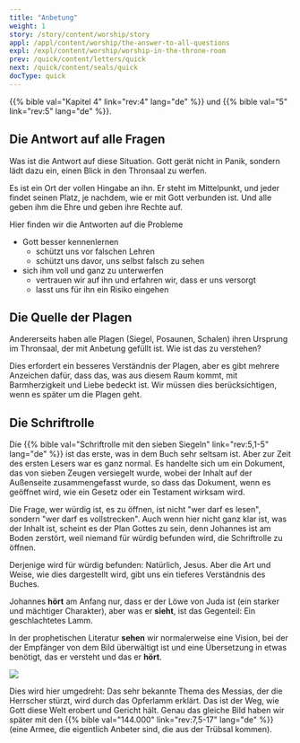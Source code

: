 ```yaml
---
title: "Anbetung"
weight: 1
story: /story/content/worship/story
appl: /appl/content/worship/the-answer-to-all-questions
expl: /expl/content/worship/worship-in-the-throne-room
prev: /quick/content/letters/quick
next: /quick/content/seals/quick
docType: quick
---
```



{{% bible val="Kapitel 4" link="rev:4" lang="de" %}} und {{% bible val="5" link="rev:5" lang="de" %}}.

## Die Antwort auf alle Fragen

Was ist die Antwort auf diese Situation. Gott gerät nicht in Panik, sondern lädt dazu ein, einen Blick in den Thronsaal zu werfen.

Es ist ein Ort der vollen Hingabe an ihn. Er steht im Mittelpunkt, und jeder findet seinen Platz, je nachdem, wie er mit Gott verbunden ist. Und alle geben ihm die Ehre und geben ihre Rechte auf.

Hier finden wir die Antworten auf die Probleme
- Gott besser kennenlernen 
    - schützt uns vor falschen Lehren
    - schützt uns davor, uns selbst falsch zu sehen
- sich ihm voll und ganz zu unterwerfen
    - vertrauen wir auf ihn und erfahren wir, dass er uns versorgt
    - lasst uns für ihn ein Risiko eingehen
    
## Die Quelle der Plagen

Andererseits haben alle Plagen (Siegel, Posaunen, Schalen) ihren Ursprung im Thronsaal, der mit Anbetung gefüllt ist. Wie ist das zu verstehen?

Dies erfordert ein besseres Verständnis der Plagen, aber es gibt mehrere Anzeichen dafür, dass das, was aus diesem Raum kommt, mit Barmherzigkeit und Liebe bedeckt ist. Wir müssen dies berücksichtigen, wenn es später um die Plagen geht.

## Die Schriftrolle

Die {{% bible val="Schriftrolle mit den sieben Siegeln" link="rev:5,1-5" lang="de" %}} ist das erste, was in dem Buch sehr seltsam ist. Aber zur Zeit des ersten Lesers war es ganz normal. Es handelte sich um ein Dokument, das von sieben Zeugen versiegelt wurde, wobei der Inhalt auf der Außenseite zusammengefasst wurde, so dass das Dokument, wenn es geöffnet wird, wie ein Gesetz oder ein Testament wirksam wird.

Die Frage, wer würdig ist, es zu öffnen, ist nicht "wer darf es lesen", sondern "wer darf es vollstrecken". Auch wenn hier nicht ganz klar ist, was der Inhalt ist, scheint es der Plan Gottes zu sein, denn Johannes ist am Boden zerstört, weil niemand für würdig befunden wird, die Schriftrolle zu öffnen.

Derjenige wird für würdig befunden: Natürlich, Jesus. Aber die Art und Weise, wie dies dargestellt wird, gibt uns ein tieferes Verständnis des Buches.

Johannes **hört** am Anfang nur, dass er der Löwe von Juda ist (ein starker und mächtiger Charakter), aber was er **sieht**, ist das Gegenteil: Ein geschlachtetes Lamm. 

In der prophetischen Literatur **sehen** wir normalerweise eine Vision, bei der der Empfänger von dem Bild überwältigt ist und eine Übersetzung in etwas benötigt, das er versteht und das er **hört**.

![](/images/hear_de.jpg)

Dies wird hier umgedreht: Das sehr bekannte Thema des Messias, der die Herrscher stürzt, wird durch das Opferlamm erklärt. Das ist der Weg, wie Gott diese Welt erobert und Gericht hält. Genau das gleiche Bild haben wir später mit den {{% bible val="144.000" link="rev:7,5-17" lang="de" %}} (eine Armee, die eigentlich Anbeter sind, die aus der Trübsal kommen).

